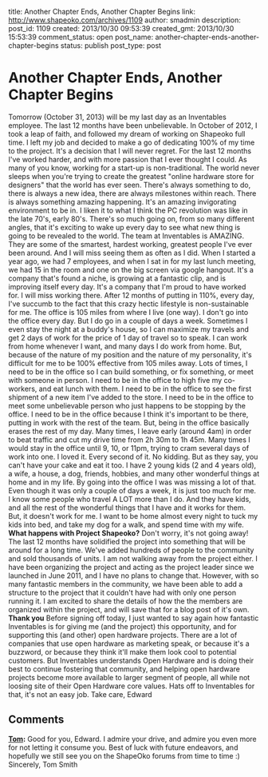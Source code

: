 title: Another Chapter Ends, Another Chapter Begins
link: http://www.shapeoko.com/archives/1109
author: smadmin
description: 
post_id: 1109
created: 2013/10/30 09:53:39
created_gmt: 2013/10/30 15:53:39
comment_status: open
post_name: another-chapter-ends-another-chapter-begins
status: publish
post_type: post

# Another Chapter Ends, Another Chapter Begins

Tomorrow (October 31, 2013) will be my last day as an Inventables employee. The last 12 months have been unbelievable. In October of 2012, I took a leap of faith, and followed my dream of working on Shapeoko full time. I left my job and decided to make a go of dedicating 100% of my time to the project. It's a decision that I will never regret. For the last 12 months I've worked harder, and with more passion that I ever thought I could. As many of you know, working for a start-up is non-traditional. The world never sleeps when you're trying to create the greatest "online hardware store for designers" that the world has ever seen. There's always something to do, there is always a new idea, there are always milestones within reach. There is always something amazing happening. It's an amazing invigorating environment to be in. I liken it to what I think the PC revolution was like in the late 70's, early 80's. There's so much going on, from so many different angles, that it's exciting to wake up every day to see what new thing is going to be revealed to the world. The team at Inventables is AMAZING. They are some of the smartest, hardest working, greatest people I've ever been around. And I will miss seeing them as often as I did. When I started a year ago, we had 7 employees, and when I sat in for my last lunch meeting, we had 15 in the room and one on the big screen via google hangout. It's a company that's found a niche, is growing at a fantastic clip, and is improving itself every day. It's a company that I'm proud to have worked for. I will miss working there. After 12 months of putting in 110%, every day, I've succumb to the fact that this crazy hectic lifestyle is non-sustainable for me. The office is 105 miles from where I live (one way). I don't go into the office every day. But I do go in a couple of days a week. Sometimes I even stay the night at a buddy's house, so I can maximize my travels and get 2 days of work for the price of 1 day of travel so to speak. I can work from home whenever I want, and many days I do work from home. But, because of the nature of my position and the nature of my personality, it's difficult for me to be 100% effective from 105 miles away. Lots of times, I need to be in the office so I can build something, or fix something, or meet with someone in person. I need to be in the office to high five my co-workers, and eat lunch with them. I need to be in the office to see the first shipment of a new item I've added to the store. I need to be in the office to meet some unbelievable person who just happens to be stopping by the office. I need to be in the office because I think it's important to be there, putting in work with the rest of the team. But, being in the office basically erases the rest of my day. Many times, I leave early (around 4am) in order to beat traffic and cut my drive time from 2h 30m to 1h 45m. Many times I would stay in the office until 9, 10, or 11pm, trying to cram several days of work into one. I loved it. Every second of it. No kidding. But as they say, you can't have your cake and eat it too. I have 2 young kids (2 and 4 years old), a wife, a house, a dog, friends, hobbies, and many other wonderful things at home and in my life. By going into the office I was was missing a lot of that. Even though it was only a couple of days a week, it is just too much for me. I know some people who travel A LOT more than I do. And they have kids, and all the rest of the wonderful things that I have and it works for them. But, it doesn't work for me. I want to be home almost every night to tuck my kids into bed, and take my dog for a walk, and spend time with my wife. **What happens with Project Shapeoko?** Don't worry, it's not going away! The last 12 months have solidified the project into something that will be around for a long time. We've added hundreds of people to the community and sold thousands of units. I am not walking away from the project either. I have been organizing the project and acting as the project leader since we launched in June 2011, and I have no plans to change that. However, with so many fantastic members in the community, we have been able to add a structure to the project that it couldn't have had with only one person running it. I am excited to share the details of how the the members are organized within the project, and will save that for a blog post of it's own. **Thank you** Before signing off today, I just wanted to say again how fantastic Inventables is for giving me (and the project) this opportunity, and for supporting this (and other) open hardware projects. There are a lot of companies that use open hardware as marketing speak, or because it's a buzzword, or because they think it'll make them look cool to potential customers. But Inventables understands Open Hardware and is doing their best to continue fostering that community, and helping open hardware projects become more available to larger segment of people, all while not loosing site of their Open Hardware core values. Hats off to Inventables for that, it's not an easy job. Take care, Edward

## Comments

**[Tom](#209 "2013-11-06 11:17:46"):** Good for you, Edward. I admire your drive, and admire you even more for not letting it consume you. Best of luck with future endeavors, and hopefully we still see you on the ShapeOko forums from time to time :) Sincerely, Tom Smith


